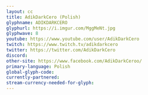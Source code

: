 ```yaml
---
layout: cc
title: AdikDarkCero (Polish)
glyphname: ADIKDARKCERO
glyphurl: https://i.imgur.com/MggMeNt.jpg
glyphwave: 8
youtube: https://www.youtube.com/user/AdikDarkCero
twitch: https://www.twitch.tv/adikdarkcero
twitter: https://twitter.com/AdikDarkCero
discord: 
other-site: https://www.facebook.com/AdikDarkCeroo/
primary-language: Polish
global-glyph-code: 
currently-partnered: 
stream-currency-needed-for-glyph: 
---
```



